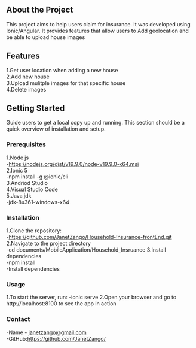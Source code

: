 ## About the Project
This project aims to help users claim for insurance. It was developed using Ionic/Angular. It provides features that allow users to Add geolocation and be able to upload house images 

## Features
1.Get user location when adding a new house<br/>
2.Add new house<br/>
3.Upload mulitple images for that specific house <br/>
4.Delete images<br/>

## Getting Started
Guide users to get a local copy up and running. This section should be a quick overview of installation and setup.

### Prerequisites
1.Node js<br/>
-https://nodejs.org/dist/v19.9.0/node-v19.9.0-x64.msi<br/>
2.Ionic 5<br/>
-npm install -g @ionic/cli<br/>
3.Andriod Studio<br/>
4.Visual Studio Code<br/>
5.Java jdk<br/>
-jdk-8u361-windows-x64<br/>

### Installation
1.Clone the repository: <br/>
-https://github.com/JanetZango/Household-Insurance-frontEnd.git <br/>
2.Navigate to the project directory<br/>
-cd documents/MobileApplication/Household_Insruance
3.Install dependencies<br/>
-npm install<br/>
-Install dependencies<br/>

### Usage
1.To start the server, run:
-ionic serve
2.Open your browser and go to http://localhost:8100 to see the app in action

### Contact
-Name - janetzango@gmail.com<br/>
-GitHub:https://github.com/JanetZango/<br/>





